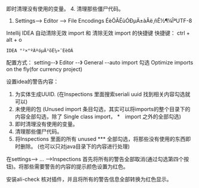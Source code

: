 即时清理没有使用的变量。 
4. 清理那些僵尸代码。 


1. Settings--> Editor --> File Encodings ÉèÖÃËùÓÐµÄ±àÂë¸ñÊ½¶¼ÎªUTF-8

Intellij IDEA 自动清除无效 import 和 清除无效 import 的快捷键
	快捷键： ctrl + alt + o 

	IDEA °²×°ºÃºóµÄ³õÊ¼»¯ÉèÖÃ
配置方式：
	setting--》 Editor --》 General --auto import 勾选 Optimize imports on the fly(for currency project)



设置idea的警告内容：
1. 为实体生成UUID.  (在Inspections 里面搜索seriali uuid 找到相关内容勾选就可以)
2. 未使用的包       (Unused import 条目勾选，其实可以将imports的整个目录下的内容全部勾选，除了 Single class import， *　import 之外的全部勾选)
3. 即时清理没有使用的变量。 
4. 清理那些僵尸代码。 
5. 将Inspections 里面的所有 unused *** 全部勾选，将那些没有使用的东西即时删除。 (也可以只对java目录下的内容进行处理)




在settings--> ... -->Inspections 首先将所有的警告全部取消(通过勾选第四个按钮)。将那些需要警告的内容的提示颜色设置为红色。 

安装ali-check 核对插件，并且将所有的警告信息全部转换为红色显示。 


